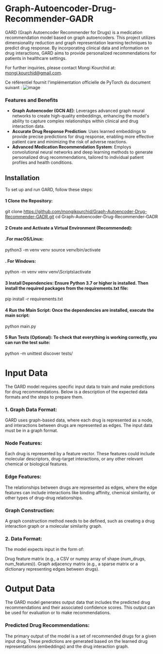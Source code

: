 
# Graph-Autoencoder-Drug-Recommender-GADR
 
GARD (Graph Autoencoder Recommender for Drugs) is a medication recommendation model based on graph autoencoders. This project utilizes dimensionality reduction and graph representation learning techniques to predict drug response. By incorporating clinical data and information on drug interactions, GARD aims to provide personalized recommendations for patients in healthcare settings.

For further inquiries, please contact Mongi Kourchid at: mongi.kourchid@gmail.com.

Ce référentiel fournit l'implémentation officielle de PyTorch du document suivant :
![image](https://github.com/user-attachments/assets/31f5badd-acee-4777-8936-3eb8df591cb4)
### Features and Benefits
- **Graph Autoencoder (GCN AE)**: Leverages advanced graph neural networks to create high-quality embeddings, enhancing the model's ability to capture complex relationships within clinical and drug interaction data.
- **Accurate Drug Response Prediction**: Uses learned embeddings to provide precise predictions for drug response, enabling more effective patient care and minimizing the risk of adverse reactions.
- **Advanced Medication Recommendation System**: Employs convolutional neural networks and deep learning methods to generate personalized drug recommendations, tailored to individual patient profiles and health conditions.
## Installation
To set up and run GARD, follow these steps:

#### 1  Clone the Repository:
git clone https://github.com/mongikourchid/Graph-Autoencoder-Drug-Recommender-GADR.git
cd Graph-Autoencoder-Drug-Recommender-GADR
#### 2 Create and Activate a Virtual Environment (Recommended):

#### .For macOS/Linux:
python3 -m venv venv
source venv/bin/activate
#### . For Windows:
python -m venv venv
venv\Scripts\activate
 #### 3 Install Dependencies: Ensure Python 3.7 or higher is installed. Then install the required packages from the requirements.txt file:
 pip install -r requirements.txt
####  4 Run the Main Script: Once the dependencies are installed, execute the main script:
python main.py
 ####  5 Run Tests (Optional): To check that everything is working correctly, you can run the test suite:
 python -m unittest discover tests/
 # Input Data
The GARD model requires specific input data to train and make predictions for drug recommendations. Below is a description of the expected data formats and the steps to prepare them.
### 1. Graph Data Format:
GARD uses graph-based data, where each drug is represented as a node, and interactions between drugs are represented as edges. The input data must be in a graph format.

 ### Node Features:
 Each drug is represented by a feature vector. These features could include molecular descriptors, drug-target interactions, or any other relevant chemical or biological features.
 ### Edge Features:
 The relationships between drugs are represented as edges, where the edge features can include interactions like binding affinity, chemical similarity, or other types of drug-drug relationships.
 ### Graph Construction:
 A graph construction method needs to be defined, such as creating a drug interaction graph or a molecular similarity graph.
###  2. Data Format:
The model expects input in the form of:

 Drug feature matrix (e.g., a CSV or numpy array of shape (num_drugs, num_features)).
 Graph adjacency matrix (e.g., a sparse matrix or a dictionary representing edges between drugs).
# Output Data
The GARD model generates output data that includes the predicted drug recommendations and their associated confidence scores. This output can be used for evaluation or to make recommendations.
###  Predicted Drug Recommendations:
The primary output of the model is a set of recommended drugs for a given input drug. These predictions are generated based on the learned drug representations (embeddings) and the drug interaction graph.
